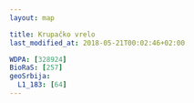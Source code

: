 ```yaml
---
layout: map

title: Krupačko vrelo
last_modified_at: 2018-05-21T00:02:46+02:00

WDPA: [328924]
BioRaS: [257]
geoSrbija:
  L1_183: [64]
---
```

